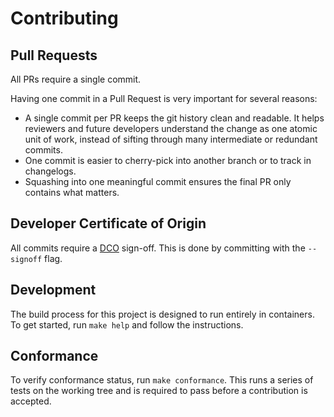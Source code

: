 # Contributing

## Pull Requests

All PRs require a single commit.

Having one commit in a Pull Request is very important for several reasons:
* A single commit per PR keeps the git history clean and readable.
  It helps reviewers and future developers understand the change as one atomic unit of work, instead of sifting through many intermediate or redundant commits.
* One commit is easier to cherry-pick into another branch or to track in changelogs.
* Squashing into one meaningful commit ensures the final PR only contains what matters.

## Developer Certificate of Origin

All commits require a [DCO](https://developercertificate.org/) sign-off.
This is done by committing with the `--signoff` flag.

## Development

The build process for this project is designed to run entirely in containers.
To get started, run `make help` and follow the instructions.

## Conformance

To verify conformance status, run `make conformance`.
This runs a series of tests on the working tree and is required to pass before a contribution is accepted.
